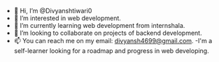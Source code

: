 - 👋 Hi, I’m @Divyanshtiwari0
- 👀 I’m interested in web development.
- 🌱 I’m currently learning web development from internshala.
- 💞️ I’m looking to collaborate on projects of backend development.
- 📫 You can reach me on my email: divyansh4699@gmail.com.
-I'm a self-learner looking for a roadmap and progress in web developing.

<!---
Divyanshtiwari0/Divyanshtiwari0 is a ✨ special ✨ repository because its `README.md` (this file) appears on your GitHub profile.
You can click the Preview link to take a look at your changes.
--->
